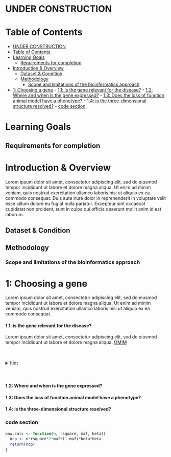 
# UNDER CONSTRUCTION


# Table of Contents
<!-- TOC depthFrom:1 depthTo:6 withLinks:1 updateOnSave:1 orderedList:0 -->

- [UNDER CONSTRUCTION](#under-construction)
- [Table of Contents](#table-of-contents)
- [Learning Goals](#learning-goals)
	- [Requirements for completion](#requirements-for-completion)
- [Introduction & Overview](#introduction-overview)
	- [Dataset & Condition](#dataset-condition)
	- [Methodology](#methodology)
		- [Scope and limitations of the bioinformatics approach](#scope-and-limitations-of-the-bioinformatics-approach)
- [1: Choosing a gene](#1-choosing-a-gene)
			- [1.1: is the gene relevant for the disease?](#11-is-the-gene-relevant-for-the-disease)
			- [1.2: Where and when is the gene expressed?](#12-where-and-when-is-the-gene-expressed)
			- [1.3: Does the loss of function animal model have a phenotype?](#13-does-the-loss-of-function-animal-model-have-a-phenotype)
			- [1.4: is the three-dimensional structure resolved?](#14-is-the-three-dimensional-structure-resolved)
		- [code section](#code-section)

<!-- /TOC -->

# Learning Goals
## Requirements for completion

# Introduction & Overview
Lorem ipsum dolor sit amet, consectetur adipiscing elit, sed do eiusmod tempor incididunt ut labore et dolore magna aliqua. Ut enim ad minim veniam, quis nostrud exercitation ullamco laboris nisi ut aliquip ex ea commodo consequat. Duis aute irure dolor in reprehenderit in voluptate velit esse cillum dolore eu fugiat nulla pariatur. Excepteur sint occaecat cupidatat non proident, sunt in culpa qui officia deserunt mollit anim id est laborum.
## Dataset & Condition
## Methodology
### Scope and limitations of the bioinformatics approach



# 1: Choosing a gene
Lorem ipsum dolor sit amet, consectetur adipiscing elit, sed do eiusmod tempor incididunt ut labore et dolore magna aliqua. Ut enim ad minim veniam, quis nostrud exercitation ullamco laboris nisi ut aliquip ex ea commodo consequat.
#### 1.1: is the gene relevant for the disease?
Lorem ipsum dolor sit amet, consectetur adipiscing elit, sed do eiusmod tempor incididunt ut labore et dolore magna aliqua.
[OMIM](https://www.omim.org/entry/123631?search=CRYBA4&highlight=cryba4)  



<br>
<br>

<details><summary>hint</summary>
<p>


![test_figure](figures/test_figure1.png)

</p>
</details>


<br>
<br>

#### 1.2: Where and when is the gene expressed?


#### 1.3: Does the loss of function animal model have a phenotype?

#### 1.4: is the three-dimensional structure resolved?

### code section
```R
pow.calc <- function(n, rsquare, maf, beta){
  ncp <- n*rsquare*2*maf*(1-maf)*beta*beta
  return(ncp)
}
```
